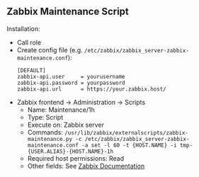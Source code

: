 ## Zabbix Maintenance Script

Installation:

* Call role
* Create config file (e.g. `/etc/zabbix/zabbix_server-zabbix-maintenance.conf`):
    ```
    [DEFAULT]
    zabbix-api.user     = yourusername
    zabbix-api.password = yourpassword
    zabbix-api.url      = https://your.zabbix.host/
    ```
* Zabbix frontend -> Administration -> Scripts
    * Name: Maintenance/1h
    * Type: Script
    * Execute on: Zabbix server
    * Commands: `/usr/lib/zabbix/externalscripts/zabbix-maintenance.py -c /etc/zabbix/zabbix_server-zabbix-maintenance.conf -a set -l 60 -t {HOST.NAME} -i tmp-{USER.ALIAS}-{HOST.NAME}-1h`
    * Required host permissions: Read
    * Other fields: See [Zabbix Documentation](https://www.zabbix.com/documentation/current/manual/web_interface/frontend_sections/administration/scripts?s[]=scripts)

